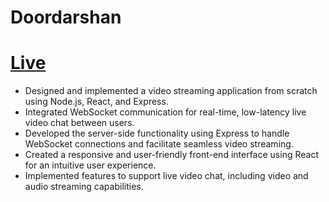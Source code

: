 # Doordarshan
# [Live](https://anuragk-24-doordarshan.netlify.app/)
- Designed and implemented a video streaming application from scratch using Node.js, React, and Express.
- Integrated WebSocket communication for real-time, low-latency live video chat between users.
- Developed the server-side functionality using Express to handle WebSocket connections and facilitate seamless video streaming.
- Created a responsive and user-friendly front-end interface using React for an intuitive user experience.
- Implemented features to support live video chat, including video and audio streaming capabilities.
